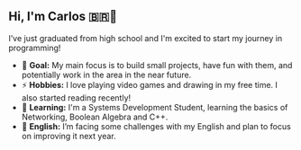 ## Hi, I'm Carlos 🇧🇷👋
I’ve just graduated from high school and I'm excited to start my journey in programming!
- 🔭 **Goal:** My main focus is to build small projects, have fun with them, and potentially work in the area in the near future.
- ⚡ **Hobbies:** I love playing video games and drawing in my free time. I also started reading recently!
- 🌱 **Learning:** I'm a Systems Development Student, learning the basics of Networking, Boolean Algebra and C++.
- 🤔 **English:** I’m facing some challenges with my English and plan to focus on improving it next year.



<!--
**kadu-pudin/kadu-pudin** is a ✨ _special_ ✨ repository because its `README.md` (this file) appears on your GitHub profile.

Here are some ideas to get you started:

- 🔭 I’m currently working on ...
- 🌱 I’m currently learning ...
- 👯 I’m looking to collaborate on ...
- 🤔 I’m looking for help with ...
- 💬 Ask me about ...
- 📫 How to reach me: ...
- 😄 Pronouns: ...
- ⚡ Fun fact: ...
-->
